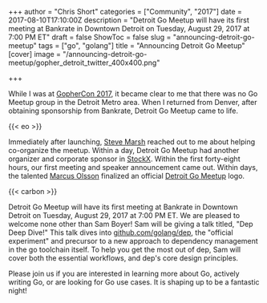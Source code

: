 +++
author = "Chris Short"
categories = ["Community", "2017"]
date = 2017-08-10T17:10:00Z
description = "Detroit Go Meetup will have its first meeting at Bankrate in Downtown Detroit on Tuesday, August 29, 2017 at 7:00 PM ET"
draft = false
ShowToc = false
slug = "announcing-detroit-go-meetup"
tags = ["go", "golang"]
title = "Announcing Detroit Go Meetup"
[cover]
image = "/announcing-detroit-go-meetup/gopher_detroit_twitter_400x400.png"

+++

While I was at [GopherCon 2017](/gophercon-2017-lightning-talk-video/), it became clear to me that there was no Go Meetup group in the Detroit Metro area. When I returned from Denver, after obtaining sponsorship from Bankrate, Detroit Go Meetup came to life.

{{< eo >}}

Immediately after launching, [Steve Marsh](https://github.com/Swampy821) reached out to me about helping co-organize the meetup. Within a day, Detroit Go Meetup had another organizer and corporate sponsor in [StockX](https://stockx.com/). Within the first forty-eight hours, our first meeting and speaker announcement came out. Within days, the talented [Marcus Olsson](https://marcus.se.net/) finalized an official [Detroit Go Meetup](https://detroitgolang.com/) logo.

{{< carbon >}}

Detroit Go Meetup will have its first meeting at Bankrate in Downtown Detroit on Tuesday, August 29, 2017 at 7:00 PM ET. We are pleased to welcome none other than Sam Boyer! Sam will be giving a talk titled, "Dep Deep Dive!" This talk dives into [github.com/golang/dep](https://github.com/golang/dep), the "official experiment" and precursor to a new approach to dependency management in the go toolchain itself. To help you get the most out of dep, Sam will cover both the essential workflows, and dep's core design principles.

Please join us if you are interested in learning more about Go, actively writing Go, or are looking for Go use cases. It is shaping up to be a fantastic night!
